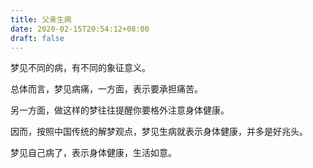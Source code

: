 ```yaml
---
title: 父亲生病
date: 2020-02-15T20:54:12+08:00
draft: false
---
```


梦见不同的病，有不同的象征意义。

总体而言，梦见病痛，一方面，表示要承担痛苦。

另一方面，做这样的梦往往提醒你要格外注意身体健康。

因而，按照中国传统的解梦观点，梦见生病就表示身体健康，并多是好兆头。

梦见自己病了，表示身体健康，生活如意。

